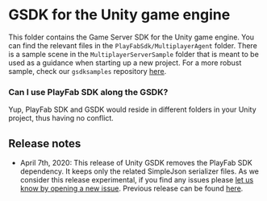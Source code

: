 # GSDK for the Unity game engine

This folder contains the Game Server SDK for the Unity game engine. You can find the relevant files in the `PlayFabSdk/MultiplayerAgent` folder. There is a sample scene in the `MultiplayerServerSample` folder that is meant to be used as a guidance when starting up a new project. For a more robust sample, check our `gsdksamples` repository [here](https://github.com/PlayFab/gsdkSamples/tree/master/UnityMirror).

### Can I use PlayFab SDK along the GSDK? 

Yup, PlayFab SDK and GSDK would reside in different folders in your Unity project, thus having no conflict.

## Release notes

- April 7th, 2020: This release of Unity GSDK removes the PlayFab SDK dependency. It keeps only the related SimpleJson serializer files. As we consider this release experimental, if you find any issues please [let us know by opening a new issue](https://github.com/PlayFab/gsdk/issues). Previous release can be found [here](https://github.com/PlayFab/gsdk/tree/2eb1178754950304385cc52ff4a3e32734807fb4).